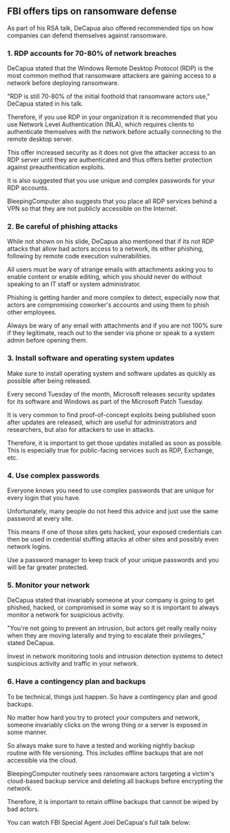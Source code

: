 ## FBI offers tips on ransomware defense

As part of his RSA talk, DeCapua also offered recommended tips on how companies can defend themselves against ransomware.

### 1\. RDP accounts for 70-80% of network breaches

DeCapua stated that the Windows Remote Desktop Protocol (RDP) is the most common method that ransomware attackers are gaining access to a network before deploying ransomware.

"RDP is still 70-80% of the initial foothold that ransomware actors use," DeCapua stated in his talk.

Therefore, if you use RDP in your organization it is recommended that you use Network Level Authentication (NLA), which requires clients to authenticate themselves with the network before actually connecting to the remote desktop server.

This offer increased security as it does not give the attacker access to an RDP server until they are authenticated and thus offers better protection against preauthentication exploits.

It is also suggested that you use unique and complex passwords for your RDP accounts.

BleepingComputer also suggests that you place all RDP services behind a VPN so that they are not publicly accessible on the Internet.

### 2\. Be careful of phishing attacks

While not shown on his slide, DeCapua also mentioned that if its not RDP attacks that allow bad actors access to a network, its either phishing, following by remote code execution vulnerabilities.

All users must be wary of strange emails with attachments asking you to enable content or enable editing, which you should never do without speaking to an IT staff or system administrator.

Phishing is getting harder and more complex to detect, especially now that actors are compromising coworker's accounts and using them to phish other employees.

Always be wary of any email with attachments and if you are not 100% sure if they legitimate, reach out to the sender via phone or speak to a system admin before opening them.

### 3\. Install software and operating system updates

Make sure to install operating system and software updates as quickly as possible after being released.

Every second Tuesday of the month, Microsoft releases security updates for its software and Windows as part of the Microsoft Patch Tuesday.

It is very common to find proof-of-concept exploits being published soon after updates are released, which are useful for administrators and researchers, but also for attackers to use in attacks.

Therefore, it is important to get those updates installed as soon as possible. This is especially true for public-facing services such as RDP, Exchange, etc.

### 4\. Use complex passwords

Everyone knows you need to use complex passwords that are unique for every login that you have.

Unfortunately, many people do not heed this advice and just use the same password at every site.

This means if one of those sites gets hacked, your exposed credentials can then be used in credential stuffing attacks at other sites and possibly even network logins.

Use a password manager to keep track of your unique passwords and you will be far greater protected.

### 5\. Monitor your network

DeCapua stated that invariably someone at your company is going to get phished, hacked, or compromised in some way so it is important to always monitor a network for suspicious activity.

"You're not going to prevent an intrusion, but actors get really really noisy when they are moving laterally and trying to escalate their privileges," stated DeCapua.

Invest in network monitoring tools and intrusion detection systems to detect suspicious activity and traffic in your network.

### 6\. Have a contingency plan and backups

To be technical, things just happen. So have a contingency plan and good backups.

No matter how hard you try to protect your computers and network, someone invariably clicks on the wrong thing or a server is exposed in some manner.

So always make sure to have a tested and working nightly backup routine with file versioning. This includes offline backups that are not accessible via the cloud.

BleepingComputer routinely sees ransomware actors targeting a victim's cloud-based backup service and deleting all backups before encrypting the network.

Therefore, it is important to retain offline backups that cannot be wiped by bad actors.

You can watch FBI Special Agent Joel DeCapua's full talk below:
